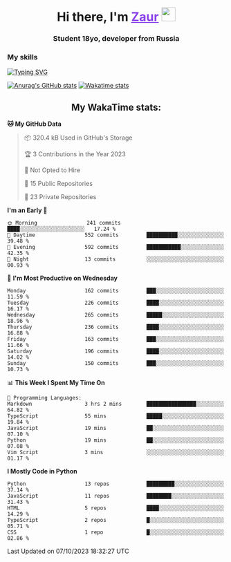<h1 align="center">
    Hi there, I'm 
    <a href="https://t.me/skyguy" target="_blank" style="color: #8C43EA">Zaur</a>
    <img src="https://github.com/blackcater/blackcater/raw/main/images/Hi.gif" height="32">
</h1>

<h3 align="center">
    Student 18yo, developer from Russia
</h3>  

### **My skills**
[![Typing SVG](https://readme-typing-svg.herokuapp.com?font=Oxanium&duration=3000&pause=1500&color=8C43EA&height=30&lines=Python:+FastAPI,+Flask,+Aiogram,+Telethon;SQL:+PostgreSQL,+SQLite;Javascript:+React.js;HTML,+CSS+(SCSS))](https://git.io/typing-svg)

[![Anurag's GitHub stats](https://github-readme-stats.vercel.app/api?username=mrskyguy&hide_title=true&count_private=true&show_icons=true&title_color=8C43EA&icon_color=BE57EA&bg_color=30,191919,341b56&text_color=B1B1B1&border_radius=10&hide_border=true)](https://github.com/anuraghazra/github-readme-stats)
[![Wakatime stats](https://github-readme-stats.vercel.app/api/wakatime?username=skyguy&hide_title=true&show_icons=true&title_color=8C43EA&icon_color=BE57EA&bg_color=30,191919,341b56&text_color=B1B1B1&border_radius=10&hide_border=true)](https://github.com/anuraghazra/github-readme-stats)


<h2 align="center"> My WakaTime stats: </h2>

<!--START_SECTION:waka-->
**🐱 My GitHub Data** 

> 📦 320.4 kB Used in GitHub's Storage 
 > 
> 🏆 3 Contributions in the Year 2023
 > 
> 🚫 Not Opted to Hire
 > 
> 📜 15 Public Repositories 
 > 
> 🔑 23 Private Repositories 
 > 
**I'm an Early 🐤** 

```text
🌞 Morning                241 commits         ████░░░░░░░░░░░░░░░░░░░░░   17.24 % 
🌆 Daytime                552 commits         ██████████░░░░░░░░░░░░░░░   39.48 % 
🌃 Evening                592 commits         ███████████░░░░░░░░░░░░░░   42.35 % 
🌙 Night                  13 commits          ░░░░░░░░░░░░░░░░░░░░░░░░░   00.93 % 
```
📅 **I'm Most Productive on Wednesday** 

```text
Monday                   162 commits         ███░░░░░░░░░░░░░░░░░░░░░░   11.59 % 
Tuesday                  226 commits         ████░░░░░░░░░░░░░░░░░░░░░   16.17 % 
Wednesday                265 commits         █████░░░░░░░░░░░░░░░░░░░░   18.96 % 
Thursday                 236 commits         ████░░░░░░░░░░░░░░░░░░░░░   16.88 % 
Friday                   163 commits         ███░░░░░░░░░░░░░░░░░░░░░░   11.66 % 
Saturday                 196 commits         ████░░░░░░░░░░░░░░░░░░░░░   14.02 % 
Sunday                   150 commits         ███░░░░░░░░░░░░░░░░░░░░░░   10.73 % 
```


📊 **This Week I Spent My Time On** 

```text
💬 Programming Languages: 
Markdown                 3 hrs 2 mins        ████████████████░░░░░░░░░   64.82 % 
TypeScript               55 mins             █████░░░░░░░░░░░░░░░░░░░░   19.84 % 
JavaScript               19 mins             ██░░░░░░░░░░░░░░░░░░░░░░░   07.10 % 
Python                   19 mins             ██░░░░░░░░░░░░░░░░░░░░░░░   07.08 % 
Vim Script               3 mins              ░░░░░░░░░░░░░░░░░░░░░░░░░   01.17 % 
```

**I Mostly Code in Python** 

```text
Python                   13 repos            █████████░░░░░░░░░░░░░░░░   37.14 % 
JavaScript               11 repos            ████████░░░░░░░░░░░░░░░░░   31.43 % 
HTML                     5 repos             ████░░░░░░░░░░░░░░░░░░░░░   14.29 % 
TypeScript               2 repos             █░░░░░░░░░░░░░░░░░░░░░░░░   05.71 % 
CSS                      1 repo              █░░░░░░░░░░░░░░░░░░░░░░░░   02.86 % 
```




 Last Updated on 07/10/2023 18:32:27 UTC
<!--END_SECTION:waka-->
